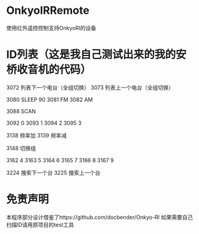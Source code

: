 # OnkyoIRRemote

  使用红外遥控控制支持OnkyoRI的设备
 
# ID列表（这是我自己测试出来的我的安桥收音机的代码）
 
  3072	列表下一个电台（全组切换）
  3073	列表上一个电台（全组切换）

  3080	SLEEP 90
  3081	FM
  3082	AM

  3088	SCAN

  3092	0
  3093	1
  3094	2
  3095	3

  3138	频率加
  3139	频率减

  3148	切换组

  3162	4
  3163	5
  3164	6
  3165	7
  3166	8
  3167	9

  3224	搜索下一个台
  3225	搜索上一个台

# 免责声明
  
  本程序部分设计借鉴了https://github.com/docbender/Onkyo-RI
  如果需要自己扫描ID请用原项目的test工具
